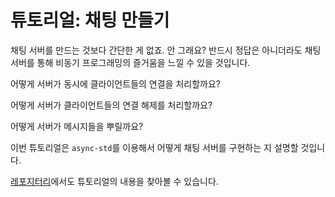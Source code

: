 # 튜토리얼: 채팅 만들기

채팅 서버를 만드는 것보다 간단한 게 없죠. 안 그래요?
반드시 정답은 아니더라도 채팅서버를 통해 비동기 프로그래밍의 즐거움을 느낄 수 있을 것입니다.

어떻게 서버가 동시에 클라이언트들의 연결을 처리할까요?

어떻게 서버가 클라이언트들의 연결 해제를 처리할까요?

어떻게 서버가 메시지들을 뿌릴까요?

이번 튜토리얼은 `async-std`를 이용해서 어떻게 채팅 서버를 구현하는 지 설명할 것입니다.

[레포지터리](https://github.com/async-rs/async-std/blob/master/examples/a-chat)에서도 튜토리얼의 내용을 찾아볼 수 있습니다.
